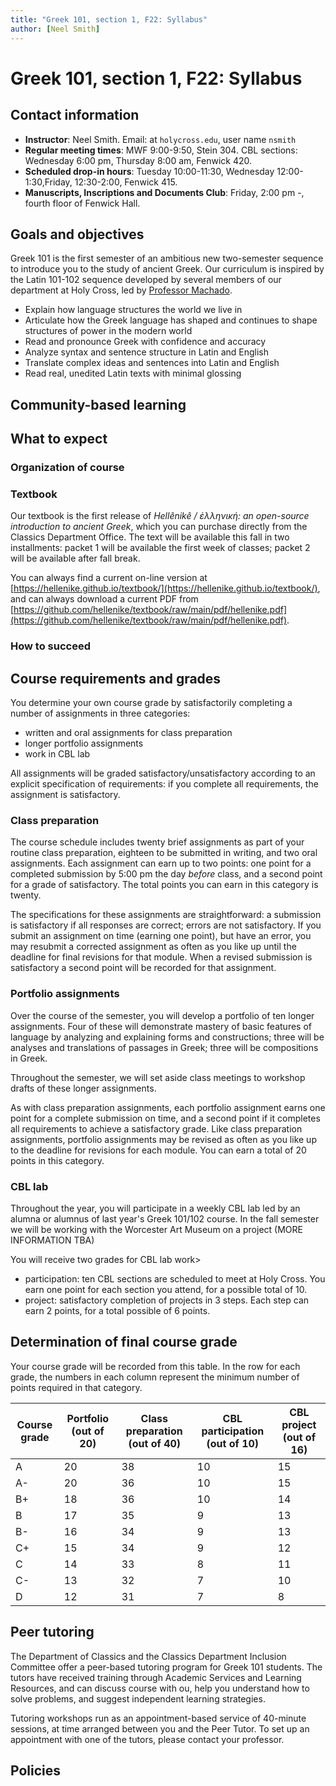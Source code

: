 ```yaml
---
title: "Greek 101, section 1, F22: Syllabus"
author: [Neel Smith]
---
```



# Greek 101, section 1, F22: Syllabus




## Contact information

  - **Instructor**: Neel Smith.  Email: at `holycross.edu`, user name `nsmith`
  - **Regular meeting times**:  MWF 9:00-9:50, Stein 304.  CBL sections: Wednesday  6:00 pm, Thursday 8:00 am, Fenwick 420.
  - **Scheduled drop-in hours**:  Tuesday 10:00-11:30, Wednesday 12:00-1:30,Friday, 12:30-2:00, Fenwick 415.
  - **Manuscripts, Inscriptions and Documents Club**:  Friday, 2:00 pm -, fourth floor of Fenwick Hall.




## Goals and objectives

Greek 101 is the first semester of an ambitious new two-semester sequence to introduce you to the study of ancient Greek.  Our curriculum is inspired by the Latin 101-102 sequence developed by several members of our department at Holy Cross, led by [Professor Machado](https://dominicmachado.github.io).

  - Explain how language structures the world we live in
  - Articulate how the Greek language has shaped and continues to shape structures of power in the modern world
  - Read and pronounce Greek with confidence and accuracy
  - Analyze syntax and sentence structure in Latin and English
  - Translate complex ideas and sentences into Latin and English
  - Read real, unedited Latin texts with minimal glossing




## Community-based learning




## What to expect

### Organization of course

### Textbook

Our textbook is the first release of *Hellênikê / ἑλληνική: an open-source introduction to ancient Greek*, which you can purchase directly from the Classics Department Office.  The text will be available this fall in two installments:  packet 1 will be available the first week of classes; packet 2 will be available after fall break.

You can always find a current on-line version at [https://hellenike.github.io/textbook/](https://hellenike.github.io/textbook/), and can always download a current PDF from [https://github.com/hellenike/textbook/raw/main/pdf/hellenike.pdf](https://github.com/hellenike/textbook/raw/main/pdf/hellenike.pdf).

### How to succeed




## Course requirements and grades

You determine your own course grade by satisfactorily completing a number of assignments in three categories:

  - written and oral assignments for class preparation
  - longer portfolio assignments
  - work in CBL lab

All assignments will be graded satisfactory/unsatisfactory according to an explicit specification of requirements: if you complete all requirements, the assignment is satisfactory.

### Class preparation

The course schedule includes twenty brief assignments as part of your routine class preparation, eighteen to be submitted in writing, and two oral assignments. Each assignment can earn up to two points: one point for a completed submission by 5:00 pm the day *before* class, and a second point for a grade of satisfactory.  The total points you can earn in this category is twenty.

The specifications for these assignments are straightforward: a submission is satisfactory if all responses are correct; errors are not satisfactory. If you submit an assignment on time (earning one point), but have an error, you may resubmit a corrected assignment as often as you like up until the deadline for final revisions for that module. When a revised submission is satisfactory a second point will be recorded for that assignment.

### Portfolio assignments

Over the course of the semester, you will develop a portfolio of ten longer assignments. Four of these will demonstrate mastery of basic features of language by analyzing and explaining forms and constructions; three will be analyses and translations of passages in Greek; three  will be compositions in Greek.

Throughout the semester, we will set aside class meetings to workshop drafts of these longer assignments.

As with class preparation assignments, each portfolio assignment earns one point for a complete submission on time, and a second point if it completes all requirements to achieve a satisfactory grade.  Like class preparation assignments, portfolio assignments may be revised as often as you like up to the deadline for revisions for each module. You can earn a total of 20 points in this category.

### CBL lab

Throughout the year, you will participate in a weekly CBL lab led by an alumna or alumnus of last year's Greek 101/102 course.  In the fall semester we will be working with the Worcester Art Museum on a project (MORE INFORMATION TBA)

You will receive two grades for CBL lab work>

  - participation: ten CBL sections are scheduled to meet at Holy Cross.  You earn one point for each section you attend, for a possible total of 10.
  - project: satisfactory completion of projects in 3 steps. Each step can earn 2 points, for a total possible of 6 points.

## Determination of final course grade

Your course grade will be recorded from this table.  In the row for each grade, the numbers in each column represent the minimum number of points required in that category.

| Course grade | Portfolio (out of 20) | Class preparation (out of 40) | CBL participation (out of 10) | CBL project (out of 16) |
| --- | --- | --- | --- | ---
| A | 20 | 38 |  10 | 15 |
| A- | 20 | 36 |  10 | 15 |
| B+ | 18 | 36 |  10 | 14 |
| B | 17 | 35 |  9 | 13 |
| B- | 16 | 34 |  9 | 13 |
| C+ | 15 | 34 |  9 | 12 |
| C | 14 | 33 |  8 | 11 |
| C- | 13 | 32 |  7 | 10 |
| D | 12 | 31 |  7 | 8 |




## Peer tutoring

The Department of Classics and the Classics Department Inclusion Committee offer a peer-based tutoring program for Greek 101 students. The tutors have received training through Academic Services and Learning Resources, and can discuss course with ou, help you understand how to solve problems, and suggest independent learning strategies.

Tutoring workshops run as an appointment-based service of 40-minute sessions, at time arranged between you and the Peer Tutor. To set up an appointment with one of the tutors, please contact your professor.




## Policies

